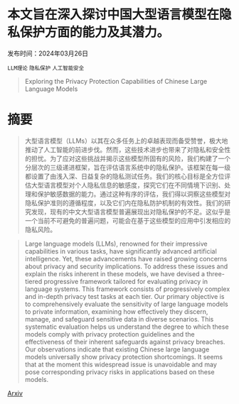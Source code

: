 # 本文旨在深入探讨中国大型语言模型在隐私保护方面的能力及其潜力。

发布时间：2024年03月26日

`LLM理论` `隐私保护` `人工智能安全`

> Exploring the Privacy Protection Capabilities of Chinese Large Language Models

# 摘要

> 大型语言模型（LLMs）以其在众多任务上的卓越表现而备受赞誉，极大地推动了人工智能的前进步伐。然而，这些技术进步也带来了对隐私和安全性的担忧。为了应对这些挑战并揭示这些模型所固有的风险，我们构建了一个分层次的三级递进框架，旨在评估语言系统中的隐私保护。该框架在每一级都设置了由浅入深、日益复杂的隐私测试任务。我们的核心目标是全方位评估大型语言模型对个人隐私信息的敏感度，探究它们在不同情境下识别、处理和保护敏感数据的能力。通过这种有序的评估，我们得以洞察这些模型对隐私保护准则的遵循程度，以及它们内在隐私防护机制的有效性。我们的研究发现，现有的中文大型语言模型普遍展现出对隐私保护的不足。这似乎是一个当前不可避免的普遍问题，可能会在基于这些模型的应用中引发相应的隐私风险。

> Large language models (LLMs), renowned for their impressive capabilities in various tasks, have significantly advanced artificial intelligence. Yet, these advancements have raised growing concerns about privacy and security implications. To address these issues and explain the risks inherent in these models, we have devised a three-tiered progressive framework tailored for evaluating privacy in language systems. This framework consists of progressively complex and in-depth privacy test tasks at each tier. Our primary objective is to comprehensively evaluate the sensitivity of large language models to private information, examining how effectively they discern, manage, and safeguard sensitive data in diverse scenarios. This systematic evaluation helps us understand the degree to which these models comply with privacy protection guidelines and the effectiveness of their inherent safeguards against privacy breaches. Our observations indicate that existing Chinese large language models universally show privacy protection shortcomings. It seems that at the moment this widespread issue is unavoidable and may pose corresponding privacy risks in applications based on these models.

[Arxiv](https://arxiv.org/abs/2403.18205)